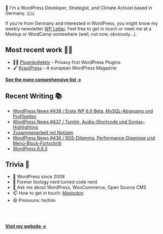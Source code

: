 👋 I'm a WordPress Developer, Strategist, and Climate Activist based in Germany. 🇪🇺

If you're from Germany and interested in WordPress, you might know my weekly newsletter [WP Letter](https://wpletter.de/). Feel free to get in touch or meet me at a Meetup or WordCamp somewhere (well, not now, obviously...).


## Most recent work 👷‍♂️

- 👨‍💻 [Pluginkollektiv](https://github.com/pluginkollektiv) – Privacy first WordPress Plugins
- 🖌️ [KrautPress](https://kraut.press) – A european WordPress Magazine

**[See the more comprehensive list &rarr;](https://simonkraft.com/what-i-do)**


## Recent Writing 📚

<!-- BLOG-POST-LIST:START -->
- [WordPress News #438 / Erste WP 6.9 Beta, MySQL-Abgesang und Profilseiten](https://feed.kraut.press/link/14399/17194072/438)
- [WordPress News #437 / Tumblr, Audio-Shortcode und Syntax-Highlighting](https://feed.kraut.press/link/14399/17190358/437)
- [Zusammenarbeit mit Notizen](https://www.wppodcast.de/podcast/zusammenarbeit-mit-notizen/)
- [WordPress News #436 / RSS-Dilemma, Performance-Diagnose und Menü-Block-Fortschritt](https://feed.kraut.press/link/14399/17184374/436)
- [WordPress 6.8.3](https://www.wppodcast.de/podcast/wordpress-6-8-3/)
<!-- BLOG-POST-LIST:END -->


## Trivia 🤪

- 👴 WordPress since 2008
- 🌱 Former biology nerd turned code nerd
- 💬 Ask me about WordPress, WooCommerce, Open Source CMS
- 📫 How to get in touch: [Mastodon](https://dewp.space/@simon)
- 😄 Pronouns: he/him

<br/><br/><br/>
**[Visit my website &rarr;](https://simonkraft.com/hi)**
